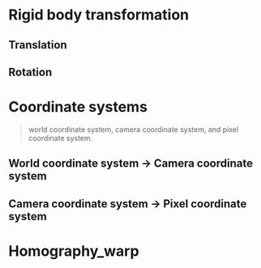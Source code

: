 # Rigid body transformation
## Translation

## Rotation

# Coordinate systems
> world coordinate system, camera coordinate system, and pixel coordinate system.
## World coordinate system -> Camera coordinate system
## Camera coordinate system -> Pixel coordinate system

# Homography_warp
